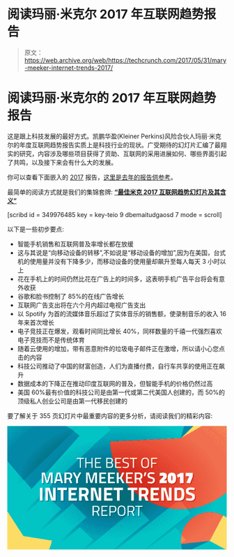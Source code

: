 # 阅读玛丽·米克尔 2017 年互联网趋势报告 

> 原文：<https://web.archive.org/web/https://techcrunch.com/2017/05/31/mary-meeker-internet-trends-2017/>

# 阅读玛丽·米克尔的 2017 年互联网趋势报告

这是跟上科技发展的最好方式。凯鹏华盈(Kleiner Perkins)风险合伙人玛丽·米克尔的年度互联网趋势报告实质上是科技行业的现状。广受期待的幻灯片汇编了最翔实的研究，内容涉及哪些项目获得了资助、互联网的采用进展如何、哪些界面引起了共鸣，以及接下来会有什么大的发展。

你可以查看下面嵌入的 [2017](https://web.archive.org/web/20221208174306/http://www.kpcb.com/internet-trends) 报告，[这里是去年的报告供参考](https://web.archive.org/web/20221208174306/https://beta.techcrunch.com/gallery/internet-trends-report-2016/)。

最简单的阅读方式就是我们的集锦套牌: **[“最佳米克 2017 互联网趋势幻灯片及其含义”](https://web.archive.org/web/20221208174306/https://beta.techcrunch.com/gallery/internet-trends-2017/)**

[scribd id = 349976485 key = key-teio 9 dbemaitudgaosd 7 mode = scroll]

以下是一些初步要点:

*   智能手机销售和互联网普及率增长都在放缓
*   这与其说是“向移动设备的转移”,不如说是“移动设备的增加”,因为在美国，台式机的使用量并没有下降多少，而移动设备的使用量却飙升至每人每天 3 小时以上
*   花在手机上的时间仍然比花在广告上的时间多，这表明手机广告平台将会有意外收获
*   谷歌和脸书控制了 85%的在线广告增长
*   互联网广告支出将在六个月内超过电视广告支出
*   以 Spotify 为首的流媒体音乐超过了实体音乐的销售额，使录制音乐的收入 16 年来首次增长
*   电子竞技正在爆发，观看时间同比增长 40%，同样数量的千禧一代强烈喜欢电子竞技而不是传统体育
*   随着云使用的增加，带有恶意附件的垃圾电子邮件正在激增，所以请小心您点击的内容
*   科技公司推动了中国的财富创造，人们为直播付费，自行车共享的使用正在飙升
*   数据成本的下降正在推动印度互联网的普及，但智能手机的价格仍然过高
*   美国 60%最有价值的科技公司是由第一代或第二代美国人创建的，而 50%的顶级私人创业公司是由第一代移民创建的

要了解关于 355 页幻灯片中最重要内容的更多分析，请阅读我们的精彩内容:

[![](img/2668b523b5c82da291b05e4c3d53935a.png)](https://web.archive.org/web/20221208174306/https://beta.techcrunch.com/gallery/internet-trends-2017/)